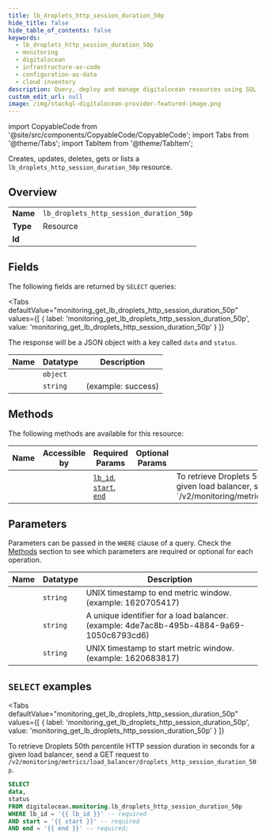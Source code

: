 ```yaml
--- 
title: lb_droplets_http_session_duration_50p
hide_title: false
hide_table_of_contents: false
keywords:
  - lb_droplets_http_session_duration_50p
  - monitoring
  - digitalocean
  - infrastructure-as-code
  - configuration-as-data
  - cloud inventory
description: Query, deploy and manage digitalocean resources using SQL
custom_edit_url: null
image: /img/stackql-digitalocean-provider-featured-image.png
---
```


import CopyableCode from '@site/src/components/CopyableCode/CopyableCode';
import Tabs from '@theme/Tabs';
import TabItem from '@theme/TabItem';

Creates, updates, deletes, gets or lists a <code>lb_droplets_http_session_duration_50p</code> resource.

## Overview
<table><tbody>
<tr><td><b>Name</b></td><td><code>lb_droplets_http_session_duration_50p</code></td></tr>
<tr><td><b>Type</b></td><td>Resource</td></tr>
<tr><td><b>Id</b></td><td><CopyableCode code="digitalocean.monitoring.lb_droplets_http_session_duration_50p" /></td></tr>
</tbody></table>

## Fields

The following fields are returned by `SELECT` queries:

<Tabs
    defaultValue="monitoring_get_lb_droplets_http_session_duration_50p"
    values={[
        { label: 'monitoring_get_lb_droplets_http_session_duration_50p', value: 'monitoring_get_lb_droplets_http_session_duration_50p' }
    ]}
>
<TabItem value="monitoring_get_lb_droplets_http_session_duration_50p">

The response will be a JSON object with a key called `data` and `status`.

<table>
<thead>
    <tr>
    <th>Name</th>
    <th>Datatype</th>
    <th>Description</th>
    </tr>
</thead>
<tbody>
<tr>
    <td><CopyableCode code="data" /></td>
    <td><code>object</code></td>
    <td></td>
</tr>
<tr>
    <td><CopyableCode code="status" /></td>
    <td><code>string</code></td>
    <td> (example: success)</td>
</tr>
</tbody>
</table>
</TabItem>
</Tabs>

## Methods

The following methods are available for this resource:

<table>
<thead>
    <tr>
    <th>Name</th>
    <th>Accessible by</th>
    <th>Required Params</th>
    <th>Optional Params</th>
    <th>Description</th>
    </tr>
</thead>
<tbody>
<tr>
    <td><a href="#monitoring_get_lb_droplets_http_session_duration_50p"><CopyableCode code="monitoring_get_lb_droplets_http_session_duration_50p" /></a></td>
    <td><CopyableCode code="select" /></td>
    <td><a href="#parameter-lb_id"><code>lb_id</code></a>, <a href="#parameter-start"><code>start</code></a>, <a href="#parameter-end"><code>end</code></a></td>
    <td></td>
    <td>To retrieve Droplets 50th percentile HTTP session duration in seconds for a given load balancer, send a GET request to `/v2/monitoring/metrics/load_balancer/droplets_http_session_duration_50p`.</td>
</tr>
</tbody>
</table>

## Parameters

Parameters can be passed in the `WHERE` clause of a query. Check the [Methods](#methods) section to see which parameters are required or optional for each operation.

<table>
<thead>
    <tr>
    <th>Name</th>
    <th>Datatype</th>
    <th>Description</th>
    </tr>
</thead>
<tbody>
<tr id="parameter-end">
    <td><CopyableCode code="end" /></td>
    <td><code>string</code></td>
    <td>UNIX timestamp to end metric window. (example: 1620705417)</td>
</tr>
<tr id="parameter-lb_id">
    <td><CopyableCode code="lb_id" /></td>
    <td><code>string</code></td>
    <td>A unique identifier for a load balancer. (example: 4de7ac8b-495b-4884-9a69-1050c6793cd6)</td>
</tr>
<tr id="parameter-start">
    <td><CopyableCode code="start" /></td>
    <td><code>string</code></td>
    <td>UNIX timestamp to start metric window. (example: 1620683817)</td>
</tr>
</tbody>
</table>

## `SELECT` examples

<Tabs
    defaultValue="monitoring_get_lb_droplets_http_session_duration_50p"
    values={[
        { label: 'monitoring_get_lb_droplets_http_session_duration_50p', value: 'monitoring_get_lb_droplets_http_session_duration_50p' }
    ]}
>
<TabItem value="monitoring_get_lb_droplets_http_session_duration_50p">

To retrieve Droplets 50th percentile HTTP session duration in seconds for a given load balancer, send a GET request to `/v2/monitoring/metrics/load_balancer/droplets_http_session_duration_50p`.

```sql
SELECT
data,
status
FROM digitalocean.monitoring.lb_droplets_http_session_duration_50p
WHERE lb_id = '{{ lb_id }}' -- required
AND start = '{{ start }}' -- required
AND end = '{{ end }}' -- required;
```
</TabItem>
</Tabs>
